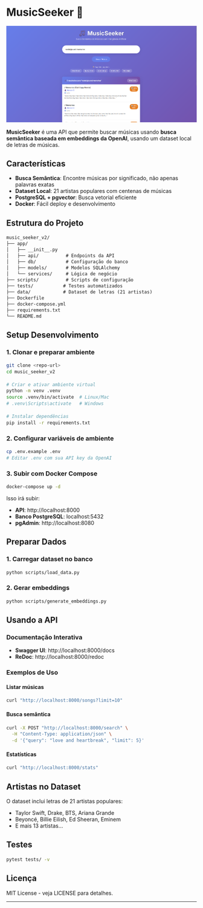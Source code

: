 # MusicSeeker 🎵

  ![MusicSeeker Interface](/static/thumb.png)

**MusicSeeker** é uma API que permite buscar músicas usando **busca semântica baseada em embeddings da OpenAI**, usando um dataset local de letras de músicas.

## Características

- **Busca Semântica**: Encontre músicas por significado, não apenas palavras exatas
- **Dataset Local**: 21 artistas populares com centenas de músicas
- **PostgreSQL + pgvector**: Busca vetorial eficiente
- **Docker**: Fácil deploy e desenvolvimento

## Estrutura do Projeto

```
music_seeker_v2/
├── app/
│   ├── __init__.py
│   ├── api/          # Endpoints da API
│   ├── db/           # Configuração do banco
│   ├── models/       # Modelos SQLAlchemy
│   └── services/     # Lógica de negócio
├── scripts/          # Scripts de configuração
├── tests/           # Testes automatizados
├── data/            # Dataset de letras (21 artistas)
├── Dockerfile
├── docker-compose.yml
├── requirements.txt
└── README.md
```

## Setup Desenvolvimento

### 1. Clonar e preparar ambiente

```bash
git clone <repo-url>
cd music_seeker_v2

# Criar e ativar ambiente virtual
python -m venv .venv
source .venv/bin/activate  # Linux/Mac
# .venv\Scripts\activate   # Windows

# Instalar dependências
pip install -r requirements.txt
```

### 2. Configurar variáveis de ambiente

```bash
cp .env.example .env
# Editar .env com sua API key da OpenAI
```

### 3. Subir com Docker Compose

```bash
docker-compose up -d
```

Isso irá subir:
- **API**: http://localhost:8000
- **Banco PostgreSQL**: localhost:5432
- **pgAdmin**: http://localhost:8080

## Preparar Dados

### 1. Carregar dataset no banco

```bash
python scripts/load_data.py
```

### 2. Gerar embeddings

```bash
python scripts/generate_embeddings.py
```

## Usando a API

### Documentação Interativa
- **Swagger UI**: http://localhost:8000/docs
- **ReDoc**: http://localhost:8000/redoc

### Exemplos de Uso

#### Listar músicas
```bash
curl "http://localhost:8000/songs?limit=10"
```

#### Busca semântica
```bash
curl -X POST "http://localhost:8000/search" \
  -H "Content-Type: application/json" \
  -d '{"query": "love and heartbreak", "limit": 5}'
```

#### Estatísticas
```bash
curl "http://localhost:8000/stats"
```

## Artistas no Dataset

O dataset inclui letras de 21 artistas populares:
- Taylor Swift, Drake, BTS, Ariana Grande
- Beyoncé, Billie Eilish, Ed Sheeran, Eminem
- E mais 13 artistas...

## Testes

```bash
pytest tests/ -v
```

## Licença

MIT License - veja LICENSE para detalhes.

---
